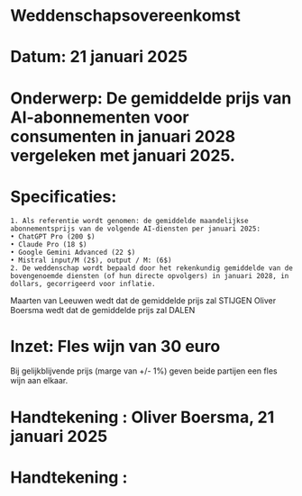 # Weddenschapsovereenkomst

# Datum: 21 januari 2025

# Onderwerp: De gemiddelde prijs van AI-abonnementen voor consumenten in januari 2028 vergeleken met januari 2025.

# Specificaties:

    1. Als referentie wordt genomen: de gemiddelde maandelijkse abonnementsprijs van de volgende AI-diensten per januari 2025: 
    • ChatGPT Pro (200 $)
    • Claude Pro (18 $)
    • Google Gemini Advanced (22 $)
    • Mistral input/M (2$), output / M: (6$)
    2. De weddenschap wordt bepaald door het rekenkundig gemiddelde van de bovengenoemde diensten (of hun directe opvolgers) in januari 2028, in dollars, gecorrigeerd voor inflatie. 
    
Maarten van Leeuwen wedt dat de gemiddelde prijs zal STIJGEN Oliver Boersma wedt dat de gemiddelde prijs zal DALEN

# Inzet: Fles wijn van 30 euro
Bij gelijkblijvende prijs (marge van +/- 1%) geven beide partijen een fles wijn aan elkaar.

# Handtekening  : Oliver Boersma, 21 januari 2025
# Handtekening  :
